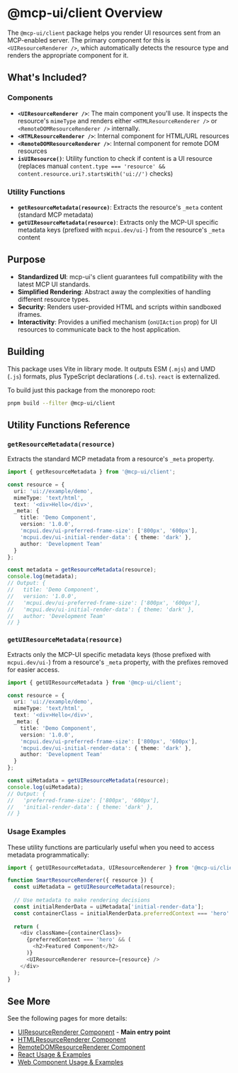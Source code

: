 # @mcp-ui/client Overview

The `@mcp-ui/client` package helps you render UI resources sent from an MCP-enabled server. The primary component for this is `<UIResourceRenderer />`, which automatically detects the resource type and renders the appropriate component for it.

## What's Included?

### Components
- **`<UIResourceRenderer />`**: The main component you'll use. It inspects the resource's `mimeType` and renders either `<HTMLResourceRenderer />` or `<RemoteDOMResourceRenderer />` internally.
- **`<HTMLResourceRenderer />`**: Internal component for HTML/URL resources
- **`<RemoteDOMResourceRenderer />`**: Internal component for remote DOM resources
- **`isUIResource()`**: Utility function to check if content is a UI resource (replaces manual `content.type === 'resource' && content.resource.uri?.startsWith('ui://')` checks)

### Utility Functions
- **`getResourceMetadata(resource)`**: Extracts the resource's `_meta` content (standard MCP metadata)
- **`getUIResourceMetadata(resource)`**: Extracts only the MCP-UI specific metadata keys (prefixed with `mcpui.dev/ui-`) from the resource's `_meta` content

## Purpose
- **Standardized UI**: mcp-ui's client guarantees full compatibility with the latest MCP UI standards.
- **Simplified Rendering**: Abstract away the complexities of handling different resource types.
- **Security**: Renders user-provided HTML and scripts within sandboxed iframes.
- **Interactivity**: Provides a unified mechanism (`onUIAction` prop) for UI resources to communicate back to the host application.

## Building

This package uses Vite in library mode. It outputs ESM (`.mjs`) and UMD (`.js`) formats, plus TypeScript declarations (`.d.ts`). `react` is externalized.

To build just this package from the monorepo root:

```bash
pnpm build --filter @mcp-ui/client
```

## Utility Functions Reference

### `getResourceMetadata(resource)`

Extracts the standard MCP metadata from a resource's `_meta` property.

```typescript
import { getResourceMetadata } from '@mcp-ui/client';

const resource = {
  uri: 'ui://example/demo',
  mimeType: 'text/html',
  text: '<div>Hello</div>',
  _meta: {
    title: 'Demo Component',
    version: '1.0.0',
    'mcpui.dev/ui-preferred-frame-size': ['800px', '600px'],
    'mcpui.dev/ui-initial-render-data': { theme: 'dark' },
    author: 'Development Team'
  }
};

const metadata = getResourceMetadata(resource);
console.log(metadata);
// Output: {
//   title: 'Demo Component',
//   version: '1.0.0',
//   'mcpui.dev/ui-preferred-frame-size': ['800px', '600px'],
//   'mcpui.dev/ui-initial-render-data': { theme: 'dark' },
//   author: 'Development Team'
// }
```

### `getUIResourceMetadata(resource)`

Extracts only the MCP-UI specific metadata keys (those prefixed with `mcpui.dev/ui-`) from a resource's `_meta` property, with the prefixes removed for easier access.

```typescript
import { getUIResourceMetadata } from '@mcp-ui/client';

const resource = {
  uri: 'ui://example/demo',
  mimeType: 'text/html',
  text: '<div>Hello</div>',
  _meta: {
    title: 'Demo Component',
    version: '1.0.0',
    'mcpui.dev/ui-preferred-frame-size': ['800px', '600px'],
    'mcpui.dev/ui-initial-render-data': { theme: 'dark' },
    author: 'Development Team'
  }
};

const uiMetadata = getUIResourceMetadata(resource);
console.log(uiMetadata);
// Output: {
//   'preferred-frame-size': ['800px', '600px'],
//   'initial-render-data': { theme: 'dark' },
// }
```

### Usage Examples

These utility functions are particularly useful when you need to access metadata programmatically:

```typescript
import { getUIResourceMetadata, UIResourceRenderer } from '@mcp-ui/client';

function SmartResourceRenderer({ resource }) {
  const uiMetadata = getUIResourceMetadata(resource);
  
  // Use metadata to make rendering decisions
  const initialRenderData = uiMetadata['initial-render-data'];
  const containerClass = initialRenderData.preferredContext === 'hero' ? 'hero-container' : 'default-container';
  
  return (
    <div className={containerClass}>
      {preferredContext === 'hero' && (
        <h2>Featured Component</h2>
      )}
      <UIResourceRenderer resource={resource} />
    </div>
  );
}
```

## See More

See the following pages for more details:

- [UIResourceRenderer Component](./resource-renderer.md) - **Main entry point**
- [HTMLResourceRenderer Component](./html-resource.md)
- [RemoteDOMResourceRenderer Component](./remote-dom-resource.md)
- [React Usage & Examples](./react-usage-examples.md)
- [Web Component Usage & Examples](./wc-usage-examples.md)
